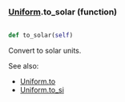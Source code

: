 ### [Uniform](Uniform.md).to_solar (function)


```py

def to_solar(self)

```



Convert to solar units.

See also:

* [Uniform.to](Uniform.to.md)
* [Uniform.to_si](Uniform.to_si.md)

